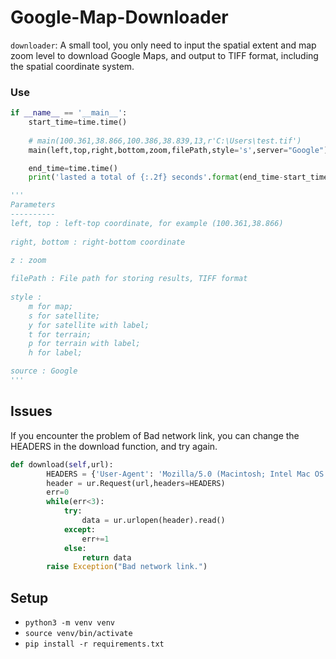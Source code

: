 # Google-Map-Downloader
`downloader`: A small tool, you only need to input the spatial extent and map zoom level to download Google Maps, and output to TIFF format, including the spatial coordinate system.  

### Use
```python
if __name__ == '__main__':
    start_time=time.time()
    
    # main(100.361,38.866,100.386,38.839,13,r'C:\Users\test.tif')
    main(left,top,right,bottom,zoom,filePath,style='s',server="Google")

    end_time=time.time()
    print('lasted a total of {:.2f} seconds'.format(end_time-start_time))
```
```python
'''
Parameters
----------
left, top : left-top coordinate, for example (100.361,38.866)
    
right, bottom : right-bottom coordinate
    
z : zoom

filePath : File path for storing results, TIFF format
    
style : 
    m for map; 
    s for satellite; 
    y for satellite with label; 
    t for terrain; 
    p for terrain with label; 
    h for label;

source : Google
'''
```
## Issues
If you encounter the problem of Bad network link, you can change the HEADERS in the download function, and try again.
```python
def download(self,url):
        HEADERS = {'User-Agent': 'Mozilla/5.0 (Macintosh; Intel Mac OS X 10_7_5) AppleWebKit/537.36 (KHTML, like Gecko) Chrome/29.0.1547.76 Safari/537.36'}
        header = ur.Request(url,headers=HEADERS)
        err=0
        while(err<3):
            try:
                data = ur.urlopen(header).read()
            except:
                err+=1
            else:
                return data
        raise Exception("Bad network link.")
```

## Setup
* `python3 -m venv venv`
* `source venv/bin/activate`
* `pip install -r requirements.txt`